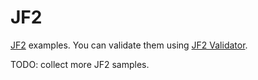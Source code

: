 # JF2

[JF2](https://jf2.spec.indieweb.org/) examples. You can validate them using [JF2 Validator](https://validator.jf2.rocks/).

TODO: collect more JF2 samples.
